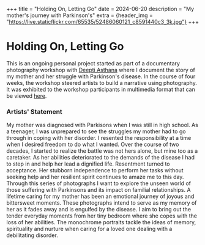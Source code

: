 +++
title = "Holding On, Letting Go"
date = 2024-06-20
description = "My mother's journey with Parkinson's"
extra = {header_img = "https://live.staticflickr.com/65535/52486060121_c8591440c3_3k.jpg"}
+++

# Holding On, Letting Go

This is an ongoing personal project started as part of a documentary photography workshop with [Deepti Asthana](https://www.deeptiasthana.com) where I document the story of my mother and her struggle with Parkinson's disease. In the course of four weeks, the workshop steered artists to build a narrative using photography. It was exhibited to the workshop participants in multimedia format that can be viewed [here](https://youtu.be/3ZxyJdCBdHA).

### Artists' Statement

My mother was diagnosed with Parkisons when I was still in high school. As a teenager, I was unprepared to see the struggles my mother had to go through in coping with her disorder. I resented the responsibility at a time when I desired freedom to do what I wanted. Over the course of two decades, I started to realize the battle was not hers alone, but mine too as a caretaker. As her abilities deteriorated to the demands of the disease I had to step in and help her lead a dignified life. Resentment turned to acceptance. Her stubborn independence to perform her tasks without seeking help and her resilient spirit continues to amaze me to this day. Through this series of photographs I want to explore the unseen world of those suffering with Parkinsons and its impact on familial relationships. A lifetime caring for my mother has been an emotional journey of joyous and bittersweet moments. These photographs intend to serve as my memory of her as it fades away and is engulfed by the disease. I aim to bring out the tender everyday moments from her tiny bedroom where she copes with the loss of her abilities. The monochrome portraits tackle the ideas of memory, spirituality and nurture when caring for a loved one dealing with a debilitating disorder.

<div class="gallery">
 <a href="https://live.staticflickr.com/65535/53806459467_fb1708d607_3k.jpg" data-ngthumb="https://live.staticflickr.com/65535/53806459467_61af83b2e5_c.jpg"></a>
 <a href="https://live.staticflickr.com/65535/53806459417_6b3a04e4bd_3k.jpg" data-ngthumb="https://live.staticflickr.com/65535/53806459417_60f67b4895_c.jpg"></a>
 <a href="https://live.staticflickr.com/65535/53823823348_007d6d84e8_3k.jpg" data-ngthumb="https://live.staticflickr.com/65535/53823823348_fd2e567164_c.jpg"></a>
 <a href="https://live.staticflickr.com/65535/53824025810_1a0a17a3ef_3k.jpg" data-ngthumb="https://live.staticflickr.com/65535/53824025810_416cb91d87_c.jpg"></a>
 <a href="https://live.staticflickr.com/65535/53823837248_df9ff34271_3k.jpg" data-ngthumb="https://live.staticflickr.com/65535/53823837248_f8d51a6a4f_c.jpg"></a>
 <a href="https://live.staticflickr.com/65535/53852883362_c83d6b8f05_3k.jpg" data-ngthumb="https://live.staticflickr.com/65535/53852883362_34b9d4d65d_c.jpg"></a>
 <a href="https://live.staticflickr.com/65535/53852592415_4cd820ce67_3k.jpg" data-ngthumb="https://live.staticflickr.com/65535/53852592415_bce4d3dc14_c.jpg"></a>
 <a href="https://live.staticflickr.com/65535/53840145931_f8a8286e4f_o.jpg" data-ngthumb="https://live.staticflickr.com/65535/53840145931_f8a8286e4f_o.jpg"></a>
 <a href="https://live.staticflickr.com/65535/53852136766_7df9ef0433_3k.jpg" data-ngthumb="https://live.staticflickr.com/65535/53852136766_3369e27a69_c.jpg"></a>
</div>
